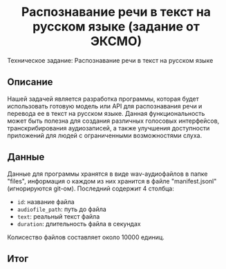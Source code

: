 # <center> Распознавание речи в текст на русском языке (задание от ЭКСМО)

Техническое задание: Распознавание речи в текст на русском языке

## **Описание**

Нашей задачей является разработка программы, которая будет использовать готовую модель или API для распознавания речи и перевода ее в текст на русском языке. Данная функциональность может быть полезна для создания различных голосовых интерфейсов, транскрибирования аудиозаписей, а также улучшения доступности приложений для людей с ограниченными возможностями слуха.

## **Данные**

Данные для программы хранятся в виде wav-аудиофайлов в папке "files", информация о каждом из них хранится в файле "manifest.jsonl" (игнорируются git-ом). Последний содержит 4 столбца: 

- `id`: название файла
- `audiofile_path`: путь до файла
- `text`: реальный текст файла
- `duration`: длительность файла в секундах

Колисество файлов составляет около 10000 единиц. 

## **Итог**